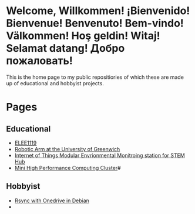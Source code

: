 # Welcome, Willkommen! ¡Bienvenido! Bienvenue! Benvenuto! Bem-vindo! Välkommen! Hoş geldin! Witaj! Selamat datang! Добро пожаловать!

This is the home page to my public repositiories of which these are made up of educational and hobbyist projects.


# Pages 
## Educational
  * [ELEE1119](https://compeng0001.github.io/ACE/)
  * [Robotic Arm at the University of Greenwich](https://compeng0001.github.io/YearZeroRoboticArm/)
  * [Internet of Things Modular Envrionmental Monitroing station for STEM Hub](https://compeng0001.github.io/IoT-and-Our-Schools-Environments-for-Education/)
  * [Mini High Performance Computing Cluster](https://compeng0001.github.io/Mini-HPCC/)#

## Hobbyist
  * [Rsync with Onedrive in Debian](https://compeng0001.github.io/Syncing-Onedrive-Debian/)
  * 

